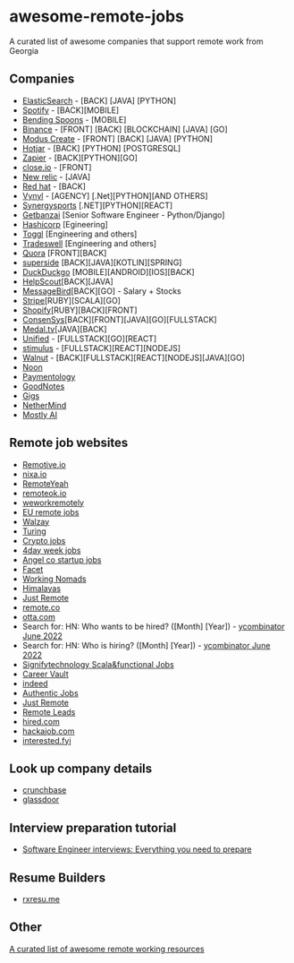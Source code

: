 # awesome-remote-jobs

A curated list of awesome companies that support remote work from Georgia

## Companies

- [ElasticSearch](https://www.elastic.co/) - [BACK] [JAVA] [PYTHON]
- [Spotify](https://www.lifeatspotify.com/jobs?l=remote-emea) - [BACK][MOBILE]
- [Bending Spoons](https://bendingspoons.com/) - [MOBILE]
- [Binance](https://www.binance.com/en/career) - [FRONT] [BACK] [BLOCKCHAIN] [JAVA] [GO]
- [Modus Create](https://moduscreate.com/careers/) - [FRONT] [BACK] [JAVA] [PYTHON]
- [Hotjar](https://www.hotjar.com/) - [BACK] [PYTHON] [POSTGRESQL]
- [Zapier](https://zapier.com/) - [BACK][PYTHON][GO]
- [close.io](https://close.com/) - [FRONT]
- [New relic](https://newrelic.com/) - [JAVA]
- [Red hat](https://www.redhat.com/en/jobs) - [BACK]
- [Vynyl](https://vynyl.com) - [AGENCY] [.Net][PYTHON][AND OTHERS]
- [Synergysports](https://synergysports.com/careers/) [.NET][PYTHON][REACT]
- [Getbanzai](https://www.getbanzai.com/) [Senior Software Engineer - Python/Django]
- [Hashicorp](https://www.hashicorp.com/jobs/engineering) [Egineering]
- [Toggl](https://toggl.com/jobs/) [Engineering and others]
- [Tradeswell](https://www.tradeswell.com/careers/) [Engineering and others]
- [Quora](https://www.quora.com/careers/engineering) [FRONT][BACK]
- [superside](https://www.superside.com/) [BACK][JAVA][KOTLIN][SPRING]
- [DuckDuckgo](https://duckduckgo.com/hiring) [MOBILE][ANDROID][IOS][BACK]
- [HelpScout](https://www.helpscout.com/)[BACK][JAVA]
- [MessageBird](https://www.messagebird.com/en/careers/)[BACK][GO] - Salary + Stocks
- [Stripe](https://stripe.com/jobs/search)[RUBY][SCALA][GO]
- [Shopify](https://www.shopify.com/careers/search)[RUBY][BACK][FRONT]
- [ConsenSys](https://consensys.net/open-roles/)[BACK][FRONT][JAVA][GO][FULLSTACK]
- [Medal.tv](https://medal.tv/)[JAVA][BACK]
- [Unified](https://www.unified.com/careers/) - [FULLSTACK][GO][REACT]
- [stimulus](https://weworkremotely.com/remote-jobs/stimulus-software-engineer) - [FULLSTACK][REACT][NODEJS]
- [Walnut](https://www.walnut.io/jobs#positions) - [BACK][FULLSTACK][REACT][NODEJS][JAVA][GO]
- [Noon](https://careers.learnatnoon.com/)
- [Paymentology](https://www.paymentology.com/about-us/careers)
- [GoodNotes](https://www.goodnotes.com/careers#job-openings)
- [Gigs](https://gigs.com/)
- [NetherMind](https://www.nethermind.io/open-roles#open-roles)
- [Mostly AI](https://mostly-ai.jobs.personio.de/)

## Remote job websites
- [Remotive.io](https://remotive.io/)
- [nixa.io](https://www.nixa.io/developer)
- [RemoteYeah](https://remoteyeah.com/)
- [remoteok.io](https://remoteok.io/)
- [weworkremotely](https://weworkremotely.com/)
- [EU remote jobs](https://euremotejobs.com/)
- [Walzay](https://walzay.com/)
- [Turing](https://www.turing.com/)
- [Crypto jobs](https://crypto.jobs/)
- [4day week jobs](https://4dayweek.io/remote-jobs)
- [Angel co startup jobs](https://angel.co/jobs)
- [Facet](https://app.facet.net/jobs/search)
- [Working Nomads](https://www.workingnomads.com/jobs)
- [Himalayas](https://himalayas.app/jobs)
- [Just Remote](https://justremote.co/remote-jobs)
- [remote.co](https://remote.co/)
- [otta.com](https://app.otta.com/)
- Search for: HN: Who wants to be hired? ([Month] [Year]) - [ycombinator June 2022](https://news.ycombinator.com/item?id=31582793)
- Search for: HN: Who is hiring? ([Month] [Year]) - [ycombinator June 2022](https://news.ycombinator.com/item?id=31582796)
- [Signifytechnology Scala&functional Jobs](https://www.signifytechnology.com/jobs)
- [Career Vault](https://www.careervault.io/remote-jobs/)
- [indeed](https://www.indeed.com/)
- [Authentic Jobs](https://authenticjobs.com/)
- [Just Remote](https://justremote.co/remote-jobs)
- [Remote Leads](https://remoteleads.io/)
- [hired.com](https://hired.com)
- [hackajob.com](https://hackajob.com)
- [interested.fyi](https://interested.fyi/)

## Look up company details
- [crunchbase](https://www.crunchbase.com)
- [glassdoor](https://www.glassdoor.com)

## Interview preparation tutorial
- [Software Engineer interviews: Everything you need to prepare](https://www.techinterviewhandbook.org/software-engineering-interview-guide/)

## Resume Builders
- [rxresu.me](https://rxresu.me)

## Other

[A curated list of awesome remote working resources](https://github.com/lukasz-madon/awesome-remote-job)
